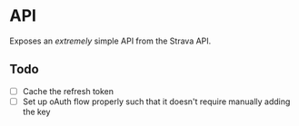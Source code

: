 # API

Exposes an _extremely_ simple API from the Strava API.

## Todo

- [ ] Cache the refresh token
- [ ] Set up oAuth flow properly such that it doesn't require manually adding the key
